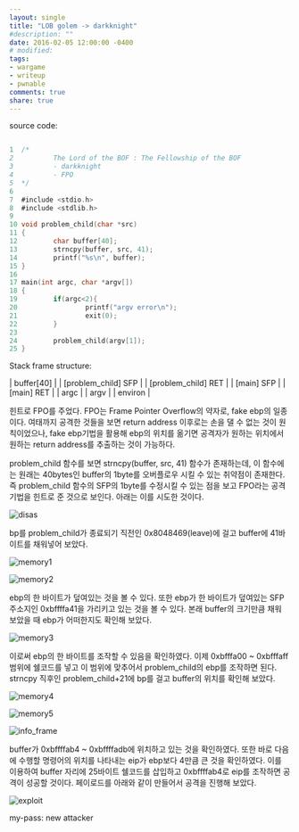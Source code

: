 ```yaml
---
layout: single
title: "LOB golem -> darkknight"
#description: ""
date: 2016-02-05 12:00:00 -0400
# modified: 
tags: 
- wargame
- writeup
- pwnable
comments: true
share: true
---
```


source code:

```c

1  /*
2          The Lord of the BOF : The Fellowship of the BOF
3          - darkknight
4          - FPO
5  */
6  
7  #include <stdio.h>
8  #include <stdlib.h>
9  
10 void problem_child(char *src)
11 {
12         char buffer[40];
13         strncpy(buffer, src, 41);
14         printf("%s\n", buffer);
15 }
16 
17 main(int argc, char *argv[])
18 {
19         if(argc<2){
20                 printf("argv error\n");
21                 exit(0);
22         }
23 
24         problem_child(argv[1]);
25 }

```

Stack frame structure:

| buffer[40] |
| [problem_child] SFP |
| [problem_child] RET |
| [main] SFP  |
| [main] RET |
| argc |
| argv |
| environ |

힌트로 FPO를 주었다. FPO는 Frame Pointer Overflow의 약자로, fake ebp의 일종이다. 여태까지 공격한 것들을 보면 return address 이후로는 손을 댈 수 없는 것이 원칙이었으나, fake ebp기법을 활용해 ebp의 위치를 옮기면 공격자가 원하는 위치에서 원하는 return address를 추출하는 것이 가능하다.

problem_child 함수를 보면 strncpy(buffer, src, 41) 함수가 존재하는데, 이 함수에는 원래는 40bytes인 buffer의 1byte를 오버플로우 시킬 수 있는 취약점이 존재한다. 즉 problem_child 함수의 SFP의 1byte를 수정시킬 수 있는 점을 보고 FPO라는 공격기법을 힌트로 준 것으로 보인다. 아래는 이를 시도한 것이다.

![disas]({{site.url}}{{site.baseurl}}/assets/images/2016-02-05-LOB-12/0.png)

bp를 problem_child가 종료되기 직전인 0x8048469(leave)에 걸고 buffer에 41바이트를 채워넣어 보았다.

![memory1]({{site.url}}{{site.baseurl}}/assets/images/2016-02-05-LOB-12/1.png)

![memory2]({{site.url}}{{site.baseurl}}/assets/images/2016-02-05-LOB-12/2.png)

ebp의 한 바이트가 덮여있는 것을 볼 수 있다. 또한 ebp가 한 바이트가 덮여있는 SFP 주소지인 0xbffffa41을 가리키고 있는 것을 볼 수 있다. 본래 buffer의 크기만큼 채워 보았을 때 ebp가 어떠한지도 확인해 보았다.

![memory3]({{site.url}}{{site.baseurl}}/assets/images/2016-02-05-LOB-12/3.png)

이로써 ebp의 한 바이트를 조작할 수 있음을 확인하였다. 이제 0xbfffa00 ~ 0xbfffaff 범위에 쉘코드를 넣고 이 범위에 맞추어서 problem_child의 ebp를 조작하면 된다. strncpy 직후인 problem_child+21에 bp를 걸고 buffer의 위치를 확인해 보았다.

![memory4]({{site.url}}{{site.baseurl}}/assets/images/2016-02-05-LOB-12/3.png)

![memory5]({{site.url}}{{site.baseurl}}/assets/images/2016-02-05-LOB-12/4.png)

![info_frame]({{site.url}}{{site.baseurl}}/assets/images/2016-02-05-LOB-12/5.png)

buffer가 0xbffffab4 ~ 0xbffffadb에 위치하고 있는 것을 확인하였다. 또한 바로 다음에 수행할 명령어의 위치를 나타내는 eip가 ebp보다 4만큼 큰 것을 확인하였다. 이를 이용하여 buffer 자리에 25바이트 쉘코드를 삽입하고 0xbffffab4로 eip를 조작하면 공격이 성공할 것이다. 페이로드를 아래와 같이 만들어서 공격을 진행해 보았다.

![exploit]({{site.url}}{{site.baseurl}}/assets/images/2016-02-05-LOB-12/6.png)


my-pass: new attacker